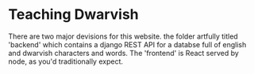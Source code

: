 # Teaching Dwarvish
There are two major devisions for this website. the folder artfully titled 'backend' which contains a django REST API for a databse full of english and dwarvish characters and words. The 'frontend' is React served by node, as you'd traditionally expect.
